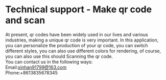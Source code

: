 # Technical support - Make qr code and scan
At present, qr codes have been widely used in our lives and various industries, making a unique qr code is very important. In this application, you can personalize the production of your qr code, you can switch different styles, you can also use different colors for rendering, of course, you can also use this should Scanning the qr code.   
You can contact us in the following ways:  
Email:xinhan91799@163.com  
Phone:+8613835678345
